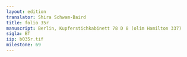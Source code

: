 ```yaml
---
layout: edition
translator: Shira Schwam-Baird
title: folio 35r
manuscript: Berlin, Kupferstichkabinett 78 D 8 (olim Hamilton 337)
sigla: BT
iip: b035r.tif
milestone: 69
---
```

